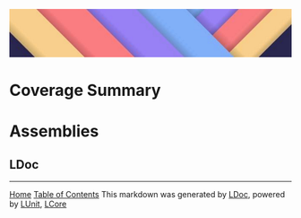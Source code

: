 ![](LDoc/Content/LDoc-banner-small.png "")

# Coverage Summary

# Assemblies

## LDoc




---

[Home](README.md) [Table of Contents](TableOfContents.md)
This markdown was generated by [LDoc](https://github.com/CodeSingularity/LDoc), powered by [LUnit](https://github.com/CodeSingularity/LUnit), [LCore](https://github.com/CodeSingularity/LCore)
